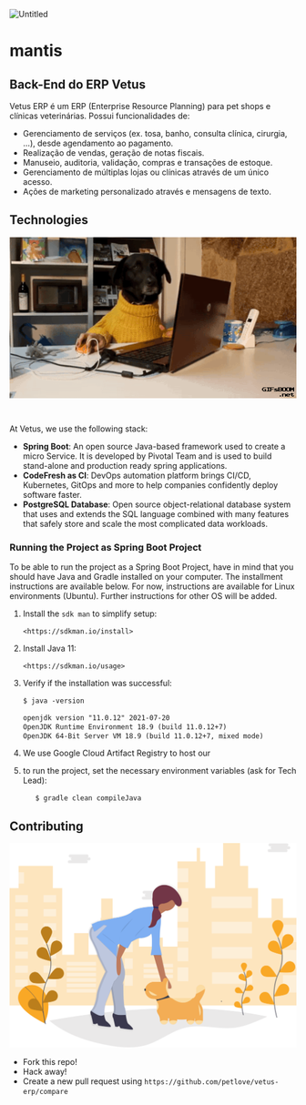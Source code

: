 ![Untitled](https://prod-files-secure.s3.us-west-2.amazonaws.com/ae16de35-bd5d-489f-b8ee-53fca0d1e989/9a8af36f-7f8f-4b77-8ad9-c7cbf819072a/Untitled.png)

# mantis

## Back-End do ERP Vetus

Vetus ERP é um ERP (Enterprise Resource Planning) para pet shops e clínicas veterinárias. Possui funcionalidades de:

- Gerenciamento de serviços (ex. tosa, banho, consulta clínica, cirurgia, …), desde agendamento ao pagamento.
- Realização de vendas, geração de notas fiscais.
- Manuseio, auditoria, validação, compras e transações de estoque.
- Gerenciamento de múltiplas lojas ou clínicas através de um único acesso.
- Ações de marketing personalizado através e mensagens de texto.

## Technologies

<p align="center">
<img src="https://raw.githubusercontent.com/petlove/vetus-assets/master/gif/dog-computer.gif"
align="center" alt="Code Review" width="600" >
</p>

<br>

At Vetus, we use the following stack:

- **Spring Boot**: An open source Java-based framework used to create a micro Service.
It is developed by Pivotal Team and is used to build stand-alone and production ready spring applications.
- **CodeFresh as CI**: DevOps automation platform brings CI/CD, Kubernetes, GitOps and more to help companies
confidently deploy software faster.
- **PostgreSQL Database**: Open source object-relational database system that uses and extends the SQL language combined with
many features that safely store and scale the most complicated data workloads.

### Running the Project as Spring Boot Project

To be able to run the project as a Spring Boot Project, have in mind that you should have Java and Gradle
installed on your computer. The installment instructions are available below. For now, instructions are available for
Linux environments (Ubuntu). Further instructions for other OS will be added.

1. Install the `sdk man` to simplify setup:
    
    ```
    <https://sdkman.io/install>
    
    ```
    
2. Install Java 11:
    
    ```
    <https://sdkman.io/usage>
    
    ```
    
3. Verify if the installation was successful:
    
    ```
    $ java -version
    
    ```
    
    ```
    openjdk version "11.0.12" 2021-07-20
    OpenJDK Runtime Environment 18.9 (build 11.0.12+7)
    OpenJDK 64-Bit Server VM 18.9 (build 11.0.12+7, mixed mode)
    
    ```
    
4. We use Google Cloud Artifact Registry to host our
5. to run the project, set the necessary environment variables (ask for Tech Lead):
    
    ```
       $ gradle clean compileJava
    
    ```
    

</details>

## Contributing

<p align="center">
<img src="https://raw.githubusercontent.com/petlove/vetus-assets/11404617102b0296516b72c9659ca35efd95876d/svg/undraw_good_doggy.svg"
alt="Good Doggy"
width="738">
</p>

- Fork this repo!
- Hack away!
- Create a new pull request using `https://github.com/petlove/vetus-erp/compare`
